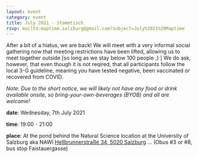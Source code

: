 ```yaml
---
layout: event
category: event
title: July 2021 - Stammtisch
rsvp: mailto:maptime.salzburg@gmail.com?subject=July%2021%20Maptime
---
```


After a bit of a hiatus, we are back! We will meet with a very informal social gathering now that meeting restrictions have been lifted, allowing us to meet together outside [so long as we stay below 100 people ;) ]  We do ask, however, that even though it is not reqired, that all participants follow the local 3-G guideline, meaning you have tested negative, been vaccinated or recovered from COVID.

*Note: Due to the short notice, we will likely not have any food or drink available onsite, so bring-your-own-beverages (BYOB) and all are welcome!*

**date**: Wednesday, 7th July 2021

**time**: 19:00 - 21:00

**place**: At the pond behind the Natural Science location at the University of Salzburg aka NAWI [Hellbrunnerstraße 34, 5020 Salzburg](https://osm.org/go/0Id1ly1rU--?layers=N&m=) ... (Obus #3 or #8, bus stop Faistauergasse)
